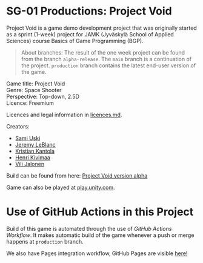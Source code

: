 # SG-01 Productions: Project Void

Project Void is a game demo development project that was originally started as a sprint (1-week) project for JAMK (Jyväskylä School of Applied Sciences) course Basics of Game Programming (BGP).

> About branches:
> The result of the one week project can be found from the branch `alpha-release`.
> The `main` branch is a continuation of the project.
> `production` branch contains the latest end-user version of the game.

Game title: Project Void  <br>
Genre: Space Shooter  <br>
Perspective: Top-down, 2.5D  <br>
Licence: Freemium

Licences and legal information in [licences.md](licences.md).

Creators:
- [Sami Uski](https://github.com/Rykmentti)
- [Jeremy LeBlanc](https://github.com/LeBlancJS88)
- [Kristian Kantola](https://github.com/K9958)
- [Henri Kivimaa](https://github.com/Hemiger)
- [Vili Jalonen](https://github.com/Vilonen)

Build can be found from here: [Project Void version alpha](https://kantola.eu/files/projectvoid.zip)

Game can also be played at [play.unity.com](https://play.unity.com/mg/other/project-void-sprint-week-project).

# Use of GitHub Actions in this Project

Build of this game is automated through the use of *GitHub Actions Workflow*. It makes automatic build of the game whenever a push or merge happens at `production` branch.

We also have Pages integration workflow, GitHub Pages are visible [here!](https://sg-01-productions.github.io/bgp-sprint-01/)
